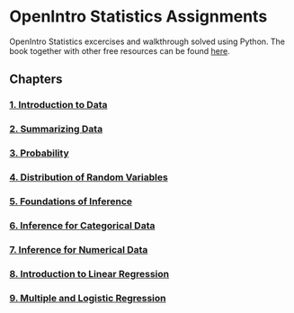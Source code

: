 # OpenIntro Statistics Assignments

OpenIntro Statistics excercises and walkthrough solved using Python. The book together with other free resources can be found [here](https://www.openintro.org/).

## Chapters

### [1. Introduction to Data](https://github.com/RiccardoMPesce/OpenIntro-Statistics-Excercises/tree/main/chapter1)
### [2. Summarizing Data](https://github.com/RiccardoMPesce/OpenIntro-Statistics-Excercises/tree/main/chapter2)
### [3. Probability](https://github.com/RiccardoMPesce/OpenIntro-Statistics-Excercises/tree/main/chapter3)
### [4. Distribution of Random Variables](https://github.com/RiccardoMPesce/OpenIntro-Statistics-Excercises/tree/main/chapter4)
### [5. Foundations of Inference](https://github.com/RiccardoMPesce/OpenIntro-Statistics-Excercises/tree/main/chapter5)
### [6. Inference for Categorical Data](https://github.com/RiccardoMPesce/OpenIntro-Statistics-Excercises/tree/main/chapter6)
### [7. Inference for Numerical Data](https://github.com/RiccardoMPesce/OpenIntro-Statistics-Excercises/tree/main/chapter7)
### [8. Introduction to Linear Regression](https://github.com/RiccardoMPesce/OpenIntro-Statistics-Excercises/tree/main/chapter8)
### [9. Multiple and Logistic Regression](https://github.com/RiccardoMPesce/OpenIntro-Statistics-Excercises/tree/main/chapter9)

